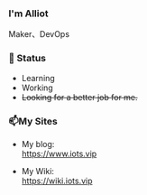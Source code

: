 ### I'm Alliot 

Maker、DevOps

### 🌱 Status

- Learning  
- Working 
- ~~Looking for a better job for me.~~    

### 📫My Sites

- My blog:  
  https://www.iots.vip   
  
- My Wiki:  
  https://wiki.iots.vip  
